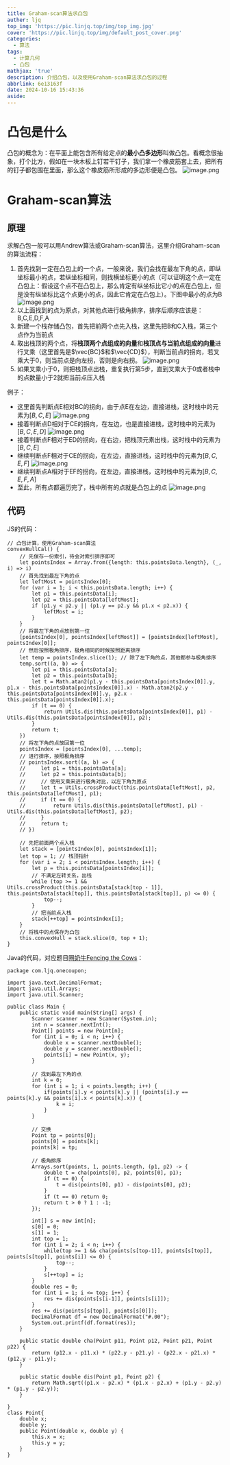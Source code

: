 ```yaml
---
title: Graham-scan算法求凸包
auther: ljq
top_img: 'https://pic.linjq.top/img/top_img.jpg'
cover: 'https://pic.linjq.top/img/default_post_cover.png'
categories:
  - 算法
tags:
  - 计算几何
  - 凸包
mathjax: 'true'
description: 介绍凸包，以及使用Graham-scan算法求凸包的过程
abbrlink: 6e13163f
date: 2024-10-16 15:43:36
aside:
---
```

# 凸包是什么
凸包的概念为：在平面上能包含所有给定点的**最小凸多边形**叫做凸包。看概念很抽象，打个比方，假如在一块木板上钉若干钉子，我们拿一个橡皮筋套上去，把所有的钉子都包围在里面，那么这个橡皮筋所形成的多边形便是凸包。
![image.png](https://pic.linjq.top/img/202410161551037.png)

# Graham-scan算法
## 原理
求解凸包一般可以用Andrew算法或Graham-scan算法，这里介绍Graham-scan的算法流程：
1. 首先找到一定在凸包上的一个点，一般来说，我们会找在最左下角的点，即纵坐标最小的点，若纵坐标相同，则找横坐标更小的点（可以证明这个点一定在凸包上：假设这个点不在凸包上，那么肯定有纵坐标比它小的点在凸包上，但是没有纵坐标比这个点更小的点，因此它肯定在凸包上）。下图中最小的点为B
 ![image.png](https://pic.linjq.top/img/202410161558067.png)
3. 以上面找到的点为原点，对其他点进行极角排序，排序后顺序应该是：B,C,E,D,F,A
4. 新建一个栈存储凸包，首先把前两个点先入栈，这里先把B和C入栈，第三个点作为当前点
5. 取出栈顶的两个点，将**栈顶两个点组成的向量**和**栈顶点与当前点组成的向量**进行叉乘（这里首先是$\vec{BC}$和$\vec{CD}$），判断当前点的拐向，若叉乘大于0，则当前点是向左拐，否则是向右拐。
![image.png](https://pic.linjq.top/img/202410161606730.png)
6. 如果叉乘小于0，则把栈顶点出栈，重复执行第5步，直到叉乘大于0或者栈中的点数量小于2就把当前点压入栈

例子：
* 这里首先判断点E相对BC的拐向，由于点E在左边，直接进栈，这时栈中的元素为$[B, C, E]$
![image.png](https://pic.linjq.top/img/202410161606730.png)
* 接着判断点D相对于CE的拐向，在左边，也是直接进栈，这时栈中的元素为$[B, C, E, D]$
![image.png](https://pic.linjq.top/img/202410161614386.png)
* 接着判断点F相对于ED的拐向，在右边，把栈顶元素出栈，这时栈中的元素为$[B, C, E]$
* 继续判断点F相对于CE的拐向，在左边，直接进栈，这时栈中的元素为$[B, C, E, F]$
![image.png](https://pic.linjq.top/img/202410161616495.png)
* 继续判断点A相对于EF的拐向，在左边，直接进栈，这时栈中的元素为$[B, C, E, F, A]$
* 至此，所有点都遍历完了，栈中所有的点就是凸包上的点
![image.png](https://pic.linjq.top/img/202410161618009.png)
## 代码
JS的代码：
```
// 凸包计算，使用Graham-scan算法
convexHullCal() {
	// 先保存一份索引，待会对索引排序即可
	let pointsIndex = Array.from({length: this.pointsData.length}, (_, i) => i)
	// 首先找到最左下角的点
	let leftMost = pointsIndex[0];
	for (var i = 1; i < this.pointsData.length; i++) {
		let p1 = this.pointsData[i];
		let p2 = this.pointsData[leftMost];
		if (p1.y < p2.y || (p1.y == p2.y && p1.x < p2.x)) {
			leftMost = i;
		}
	}
	// 将最左下角的点放到第一位
	[pointsIndex[0], pointsIndex[leftMost]] = [pointsIndex[leftMost], pointsIndex[0]];
	// 然后按照极角排序，极角相同的时候按照距离排序
	let temp = pointsIndex.slice(1); // 除了左下角的点，其他都参与极角排序
	temp.sort((a, b) => {
		let p1 = this.pointsData[a];
		let p2 = this.pointsData[b];
		let t = Math.atan2(p1.y - this.pointsData[pointsIndex[0]].y, p1.x - this.pointsData[pointsIndex[0]].x) - Math.atan2(p2.y - this.pointsData[pointsIndex[0]].y, p2.x - this.pointsData[pointsIndex[0]].x);
		if (t == 0) {
			return Utils.dis(this.pointsData[pointsIndex[0]], p1) - Utils.dis(this.pointsData[pointsIndex[0]], p2);
		}
		return t;
	})
	// 将左下角的点放回第一位
	pointsIndex = [pointsIndex[0], ...temp]; 
	// 进行排序，按照极角排序
	// pointsIndex.sort((a, b) => {
	//     let p1 = this.pointsData[a];
	//     let p2 = this.pointsData[b];
	//     // 使用叉乘来进行极角对比，以左下角为原点
	//     let t = Utils.crossProduct(this.pointsData[leftMost], p2, this.pointsData[leftMost], p1);
	//     if (t == 0) {
	//         return Utils.dis(this.pointsData[leftMost], p1) - Utils.dis(this.pointsData[leftMost], p2);
	//     }
	//     return t;
	// })

	// 先把前面两个点入栈
	let stack = [pointsIndex[0], pointsIndex[1]];
	let top = 1; // 栈顶指针
	for (var i = 2; i < pointsIndex.length; i++) {
		let p = this.pointsData[pointsIndex[i]];
		// 不满足左转关系，出栈
		while (top >= 1 && Utils.crossProduct(this.pointsData[stack[top - 1]], this.pointsData[stack[top]], this.pointsData[stack[top]], p) <= 0) {
			top--;
		}
		// 把当前点入栈
		stack[++top] = pointsIndex[i];
	}
	// 将栈中的点保存为凸包
	this.convexHull = stack.slice(0, top + 1); 
}
```
Java的代码，对应题目[圈奶牛Fencing the Cows](https://www.luogu.com.cn/problem/P2742)：
```
package com.ljq.onecoupon;

import java.text.DecimalFormat;
import java.util.Arrays;
import java.util.Scanner;

public class Main {
    public static void main(String[] args) {
        Scanner scanner = new Scanner(System.in);
        int n = scanner.nextInt();
        Point[] points = new Point[n];
        for (int i = 0; i < n; i++) {
            double x = scanner.nextDouble();
            double y = scanner.nextDouble();
            points[i] = new Point(x, y);
        }

        // 找到最左下角的点
        int k = 0;
        for (int i = 1; i < points.length; i++) {
            if(points[i].y < points[k].y || (points[i].y == points[k].y && points[i].x < points[k].x)) {
                k = i;
            }
        }

        // 交换
        Point tp = points[0];
        points[0] = points[k];
        points[k] = tp;

        // 极角排序
        Arrays.sort(points, 1, points.length, (p1, p2) -> {
            double t = cha(points[0], p2, points[0], p1);
            if (t == 0) {
                t = dis(points[0], p1) - dis(points[0], p2);
            }
            if (t == 0) return 0;
            return t > 0 ? 1 : -1;
        });

        int[] s = new int[n];
        s[0] = 0;
        s[1] = 1;
        int top = 1;
        for (int i = 2; i < n; i++) {
            while(top >= 1 && cha(points[s[top-1]], points[s[top]], points[s[top]], points[i]) <= 0) {
                top--;
            }
            s[++top] = i;
        }
        double res = 0;
        for (int i = 1; i <= top; i++) {
            res += dis(points[s[i-1]], points[s[i]]);
        }
        res += dis(points[s[top]], points[s[0]]);
        DecimalFormat df = new DecimalFormat("#.00");
        System.out.printf(df.format(res));
    }

    public static double cha(Point p11, Point p12, Point p21, Point p22) {
        return (p12.x - p11.x) * (p22.y - p21.y) - (p22.x - p21.x) * (p12.y - p11.y);
    }

    public static double dis(Point p1, Point p2) {
        return Math.sqrt((p1.x - p2.x) * (p1.x - p2.x) + (p1.y - p2.y) * (p1.y - p2.y));
    }

}
class Point{
    double x;
    double y;
    public Point(double x, double y) {
        this.x = x;
        this.y = y;
    }
}

```





